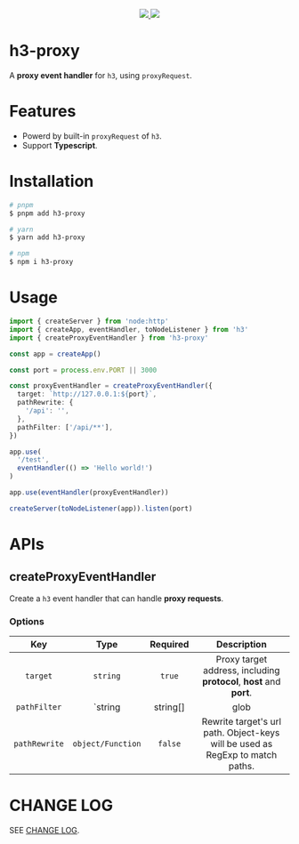 <p align="center">
  <a href="https://www.npmjs.org/package/h3-proxy">
    <img src="https://img.shields.io/npm/v/h3-proxy.svg">
  </a>
  <a href="https://npmcharts.com/compare/h3-proxy?minimal=true">
    <img src="https://img.shields.io/npm/dm/h3-proxy.svg">
  </a>
  <br>
</p>

# h3-proxy

A **proxy event handler** for `h3`, using `proxyRequest`.

# Features

- Powerd by built-in `proxyRequest` of `h3`.
- Support **Typescript**.

# Installation

```bash
# pnpm
$ pnpm add h3-proxy

# yarn
$ yarn add h3-proxy

# npm
$ npm i h3-proxy
```

# Usage

```ts
import { createServer } from 'node:http'
import { createApp, eventHandler, toNodeListener } from 'h3'
import { createProxyEventHandler } from 'h3-proxy'

const app = createApp()

const port = process.env.PORT || 3000

const proxyEventHandler = createProxyEventHandler({
  target: `http://127.0.0.1:${port}`,
  pathRewrite: {
    '/api': '',
  },
  pathFilter: ['/api/**'],
})

app.use(
  '/test',
  eventHandler(() => 'Hello world!')
)

app.use(eventHandler(proxyEventHandler))

createServer(toNodeListener(app)).listen(port)
```

# APIs

## createProxyEventHandler

Create a `h3` event handler that can handle **proxy requests**.

### Options

| Key | Type | Required | Description |
| :---: | :---: | :---: | :---: |
| `target` | `string` | `true` | Proxy target address, including **protocol**, **host** and **port**. |
| `pathFilter` | `string | string[] | glob | glob[] | Function` | `false` | Narrow down which requests should be proxied. |
| `pathRewrite` | `object/Function` | `false` | Rewrite target's url path. Object-keys will be used as RegExp to match paths. |


# CHANGE LOG

SEE <a href="./CHANGELOG.md">CHANGE LOG</a>.